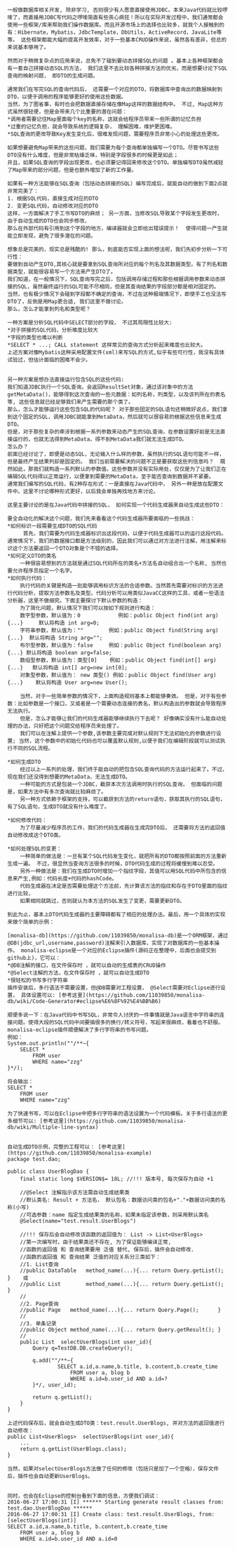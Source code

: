 	一般做数据库相关开发, 除非学习, 否则很少有人愿意直接使用JDBC。本来Java代码就比较啰嗦了，而直接用JDBC写代码之啰嗦简直有些丧心病狂！所以在实际开发过程中，我们通常都会使用一些框架/库来帮助我们操作数据库。而且开源市场上的选择也比较多，就我个人接触到的有：Hibernate，Mybatis，JdbcTemplate，DbUtils，ActiveRecord，JavaLite等等。 这些框架都能大幅的提高开发效率，对于一些基本CRUD操作来说，虽然各有差异，但总的来说基本够用了。
	  
	然而对于稍微复杂点的应用来说，总免不了碰到要动态拼接SQL的问题 。基本上各种框架都会有一套自己拼接动态SQL的方法， 我们这里不去比较各种拼接方法的优劣，而是想要讨论下SQL查询的映射问题， 即DTO的生成问题。
	 
	通常我们在写完SQL的查询代码后， 还需要一个对应的DTO，将数据库中查询出的数据映射到DTO，以便于调用的程序能够更好的使用这些数据。
	当然，为了图省事，有时也会把数据直接存储在像Map这样的数据结构中。 不过, Map这种方式虽然很轻便，但是会带来几个比重要的潜在问题：
	*调用者需要记住Map里面每个key的名称，这就会给程序员带来一些所谓的记忆负担
	*过重的记忆负担，就会导致系统的逻辑复杂， 理解困难，维护更困难。
	*SQL查询的更改导致Key发生变化后，很难发现问题，需要程序员非常小心的处理这些更改。 
 
	如果想要避免Map带来的这些问题，我们需要为每个查询都单独编写一个DTO。尽管书写这些DTO没有什么难度，但是非常枯燥乏味，特别是字段很多的时候更是如此；
	并且，如果SQL查询的字段出现更改，也必须要记得回来修改这个DTO。单独编写DTO虽然减轻了Map带来的部分问题，但是也额外增加了新的工作量。
	
	如果有一种方法能够在SQL查询（包括动态拼接的SQL）编写完成后，就能自动的做到下面2点就非常完美了：
	1. 根据SQL代码，直接生成对应的DTO
	2. 变更SQL代码，自动修改对应的DTO
	这样，一方面解决了手工书写DTO的麻烦； 另一方面，当修改SQL导致某个字段发生更改时， 由于自动生成的DTO也会同步修改， 
	那么在外部代码有引用到这个字段的地方，编译器就会立即给出错误提示！  使得问题一产生就能立即发现，避免了很多潜在的问题。
	
	想象总是完美的，现实总是残酷的! 那么，到底能否实现上面的想法呢，我们先初步分析一下可行性： 
	要做到自动产生DTO,其核心就是要拿到SQL查询所对应的每个列名及其数据类型。有了列名和数据类型，就能很容易写一个方法来产生DTO了。
	我们知道，在一般情况下，SQL查询写完之后，包括调用存储过程和那些根据调用参数来动态拼接的SQL，虽然最终运行的SQL可能不尽相同，但是其查询结果的字段部分都是相对固定的。
	当然，也有极少情况下会碰到字段都不确定的查询，不过在这种极端情况下，即使手工也没法写DTO了，反倒是用Map更合适, 我们这里不做讨论。
	那么，怎么才能拿到列名和类型呢？
	
	一种方案是分析SQL代码中SELECT部分的字段， 不过其局限性比较大:
	*对于拼接的SQL代码，分析难度比较大
	*字段的类型也难以判断
	*SELECT * ...; CALL statement 这样常见的查询方式分析起来难度也比较大。 
	上述方案对像Mybatis这种采用配置文件(xml)来写SQL的方式,似乎有些可行性，我没有具体试验过，但估计面临的困难不会少。
	
	  
	另一种方案是想办法直接运行包含SQL的这些代码:
	我们知道JDBC执行一个SQL查询，会返回ResultSet对象，通过该对象中的方法getMetaData()，能够得到这次查询的一些元数据：如列名称，列类型，以及该列所在的表名等, 这些信息就已经足够我们来产生需要的那个类了。
	那么，怎么才能够运行这些包含SQL的代码呢？ 对于那些固定的SQL语句还稍微好说点，我们拿到这个固定的SQL，调用JDBC就能拿到MetaData，然后就可以很容易的根据这些信息来生成DTO。
	但是，对于那些复杂的牵涉到根据一系列参数来动态产生的SQL查询，在参数设置好前是无法直接运行的，也就无法得到MetaData，得不到MetaData我们就无法生成DTO。
	怎么办？
	前面已经讨论了，即便是动态SQL，无论输入什么样的参数，虽然执行的SQL语句可能不一样，但是最终产生结果列却是固定的。 我们当前需要解决的问题不正是要获取这些列信息吗？  既然如此，那我们就构造一系列默认的参数值。这些参数并没有实际用处，仅仅是为了让我们正在编辑SQL代码得以正常运行，以便拿到需要的MetaData，至于能否查询到数据并不紧要。
	通常我们编写的SQL代码，有2种存在形式：一是直接在Java代码中， 另外一种是放在配置文件中。这里不讨论哪种形式更好，以后我会单独再找地方来讨论。
	
	这里主要讨论的是在Java代码中拼接的SQL， 如何实现一个代码生成器来自动生成这些DTO：
	
	要全自动化的解决这个问题，我们先来看看这个代码生成器所要面临的一些挑战：
	*如何标识一段需要生成DTO的SQL代码
		 首先，我们需要为代码生成器标识出这段代码，以便于代码生成器可以的运行这段代码。通常情况下，我们的数据接口都是方法级别的，因此我们可以通过对方法进行注解，用注解来标识这个方法要返回一个DTO对象是个不错的选择。
	*如何定义DTO的类名
		一种很容易想到的方法就是通过SQL代码所在的类名+方法名自动组合出一个名称, 当然也要允许程序员指定一个名字。 
	*如何执行代码：
		执行代码的关键是构造一批能够调用标识方法的合适参数。当然首先需要对标识的方法进行代码分析，提取方法参数名及类型。代码分析可以用类似JavaCC这样的工具，或者一些语法分析器，这里不做细究。下面主要探讨下默认参数的构造：
		为了简化问题，默认情况下我们可以按如下规则进行构造：
		数字型参数，默认值为：0			例如：public Object find(int arg){...}     默认将构造 int arg=0;  
		字符串参数，默认值为：""        例如：public Object find(String arg){...}  默认将构造 String arg="";  
		布尔型参数，默认值为：false     例如：public Object find(boolean arg){...} 默认将构造 boolean arg=false;  
		数组型参数，默认值为：类型[0]    例如：public Object find(int[] arg){...}   默认将构造 int[] arg=new int[0];  
		对象型参数，默认值为： new 类型() 例如：public Object find(User arg){...}    默认将构造 User arg=new User();  
		 
		当然，对于一些简单参数的情况下，上面构造规则基本上都能够奏效。 但是，对于有些参数：比如参数是一个接口，又或者是一个需要动态连接的表名，默认构造出的参数就会导致程序无法执行。
		但是，怎么才能够让我们的代码生成器能够继续执行下去呢？ 好像确实没有什么能自动处理的办法，只好把这个问题交给程序员来处理了。
		我们可以在注解上提供一个参数,该参数主要完成对默认规则下无法初始化的参数进行设置; 当然，这个参数中的初始化代码也可以覆盖默认规则,以便于我们在编辑阶段就可以测试执行不同的SQL流程。
		
	*如何生成DTO 	
		经过以上一系列的处理，我们终于能自动的把包含SQL查询代码的方法运行起来了。不过，现在我们还没得到想要的MetaData，无法生成DTO。
		一种可能的方式是包装一个JDBC，截获本次方法调用时执行的SQL查询， 但面临的问题是，如果方法中有多次查询就比较麻烦了。
		另一种方式依赖于框架的支持，可以截获到方法的return语句，获取其执行的SQL语句， 有了SQL语句，生成DTO就没有什么难度了。
		
	*如何修改代码：
		为了尽量减少程序员的工作，我们的代码生成器在生成完DTO后， 还需要将方法的返回值自动修改成这个DTO类。
	
	*如何处理SQL的变更：
		一种简单的做法是：一旦有某个SQL代码发生变化，就把所有的DTO都按照前面的方法重新生成一遍。 不过，很显然当查询方法很多的时候，DTO代码生成的过程将缓慢到难以忍受。
		另外一种做法是：我们在生成DTO时增加一个指纹字段，其值可以用SQL代码中所包含的信息来产生,例如：代码长度+代码的hashCode。 
		代码生成器在决定是否需要处理这个方法前，先计算该方法的指纹和存在于DTO里面的指纹进行比较，
		如果相同就跳过，否则就认为本方法的SQL发生了变更，需要更新DTO。
	
	到此为止，基本上DTO代码生成器的主要障碍都有了相应的处理办法。最后，用一个具体的实现来做个简单的示例：
	
	[monalisa-db](https://github.com/11039850/monalisa-db)是一个ORM框架，通过@DB(jdbc_url,username,password)注解来引入数据库，实现了对数据库的一些基本操作。 monalisa-eclipse是一个对应的Eclipse插件(源码正在整理中，后面也会提交到github上)，它可以：
	*@DB注解的接口，在文件保存时 ，就可以自动的生成表的CRUD操作
	*@Select注解的方法，在文件保存时 ，就可以自动生成DTO
	*很轻松的书写多行字符串
	插件安装后，多行语法不需要设置，但@DB需要对工程设置， @Select需要对Eclipse进行设置， 具体设置可以: [参考这里](https://github.com/11039850/monalisa-db/wiki/Code-Generator#eclipse%E6%8F%92%E4%BB%B6)
	  
	顺便多说一下：在Java代码中书写SQL，非常令人讨厌的一件事情就是Java语言中字符串的连接问题。使得大段的SQL代码中间要插很多的换行/转义符号，写起来很麻烦，看着也不舒服。monalisa-eclipse插件顺便解决了多行字符串的书写问题。
	例如：
	System.out.println(""/**~{
	    SELECT * 
	    	FROM user
	    	WHERE name="zzg"
	}*/);
	
	将会输出：
	SELECT * 
	    FROM user
	    WHERE name="zzg"
	    
	为了快速书写，可以在Eclipse中把多行字符串的语法设置为一个代码模板。关于多行语法的更多细节可以: [参考这里](https://github.com/11039850/monalisa-db/wiki/Multiple-line-syntax)  
	
	
	自动生成DTO示例，完整的工程可以： [参考这里](https://github.com/11039850/monalisa-example)
	package test.dao;
	
	public class UserBlogDao {
	    final static long $VERSION$= 18L; //!!! 版本号, 每次保存为自动 +1
	
	    //@Select 注解指示该方法需自动生成结果类
	    //默认类名: Result + 方法名， 默认包名：数据访问类的包名+"."+数据访问类的名称(小写)
	    //可选参数：name 指定生成结果类的名称，如果未指定该参数，则采用默认类名
	    @Select(name="test.result.UserBlogs") 
	
	    //!!! 保存后会自动修改该函数的返回值为： List -> List<UserBlogs>
	    //第一次编写时，由于结果类还不存在, 为了保证能够编译正常,
	    //函数的返回值 和 查询结果要用 泛值 替代, 保存后，插件会自动修改.
	    //函数的返回值 和 查询结果 泛值的对应关系分三类如下：
	    //1. List查询
	    //public DataTable   method_name(...){... return Query.getList();   }    或
	    //public List        method_name(...){... return Query.getList();   }    
	    //
	    //2. Page查询
	    //public Page   method_name(...){... return Query.Page();      }
	    //
	    //3. 单条记录
	    //public Object method_name(...){... return Query.getResult(); }
	    //
	    public List  selectUserBlogs(int user_id){ 
	        Query q=TestDB.DB.createQuery();
	
	        q.add(""/**~{
	                SELECT a.id,a.name,b.title, b.content,b.create_time
	                    FROM user a, blog b   
	                    WHERE a.id=b.user_id AND a.id=?
	        }*/, user_id);	
	        
	        return q.getList(); 
	    } 
	}
	
	上述代码保存后，就会自动生成DTO类：test.result.UserBlogs, 并对方法的返回值进行自动修改：
	public List<UserBlogs>  selectUserBlogs(int user_id){ 
		...
		return q.getList(UserBlogs.class); 
	}
  	 
	当然，如果对selectUserBlogs方法做了任何的修改（包括只是加了一个空格），保存文件后，插件也会自动更新UserBlogs。
	
	
	同时，也会在Eclipse的控制台看到下面的信息，方便我们调试：
	2016-06-27 17:00:31 [I] ****** Starting generate result classes from: test.dao.UserBlogDao ******	
	2016-06-27 17:00:31 [I] Create class: test.result.UserBlogs, from: [selectUserBlogs(int)]
	SELECT a.id,a.name,b.title, b.content,b.create_time
		FROM user a, blog b    
		WHERE a.id=b.user_id AND a.id=0
		
 
	 
